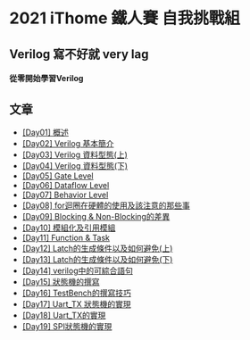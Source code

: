 # 2021 iThome 鐵人賽 自我挑戰組
## Verilog 寫不好就 very lag
#### 從零開始學習Verilog
## 文章
- [[Day01] 概述](https://github.com/HUAIJIE0314/verilog-or-very-lag/blob/main/%5BDay01%5D%20%E6%A6%82%E8%BF%B0.md)
- [[Day02] Verilog 基本簡介](https://github.com/HUAIJIE0314/verilog-or-very-lag/blob/main/%5BDay02%5D%20Verilog%20%E5%9F%BA%E6%9C%AC%E7%B0%A1%E4%BB%8B.md)
- [[Day03] Verilog 資料型態(上)](https://github.com/HUAIJIE0314/verilog-or-very-lag/blob/main/%5BDay03%5D%20Verilog%20%E8%B3%87%E6%96%99%E5%9E%8B%E6%85%8B(%E4%B8%8A).md)
- [[Day04] Verilog 資料型態(下)](https://github.com/HUAIJIE0314/verilog-or-very-lag/blob/main/%5BDay04%5D%20Verilog%20%E8%B3%87%E6%96%99%E5%9E%8B%E6%85%8B(%E4%B8%8B).md)
- [[Day05] Gate Level](https://github.com/HUAIJIE0314/verilog-or-very-lag/blob/main/%5BDay05%5D%20Gate%20Level.md)
- [[Day06] Dataflow Level](https://github.com/HUAIJIE0314/verilog-or-very-lag/blob/main/%5BDay06%5D%20Dataflow%20Level.md)
- [[Day07] Behavior Level](https://github.com/HUAIJIE0314/verilog-or-very-lag/blob/main/%5BDay07%5D%20Behavior%20Level.md)
- [[Day08] for迴圈在硬體的使用及該注意的那些事](https://github.com/HUAIJIE0314/verilog-or-very-lag/blob/main/%5BDay08%5D%20for%E8%BF%B4%E5%9C%88%E5%9C%A8%E7%A1%AC%E9%AB%94%E7%9A%84%E4%BD%BF%E7%94%A8%E5%8F%8A%E8%A9%B2%E6%B3%A8%E6%84%8F%E7%9A%84%E9%82%A3%E4%BA%9B%E4%BA%8B.md)
- [[Day09] Blocking & Non-Blocking的差異](https://github.com/HUAIJIE0314/verilog-or-very-lag/blob/main/%5BDay09%5D%20Blocking%20%26%20Non-Blocking%E7%9A%84%E5%B7%AE%E7%95%B0.md)
- [[Day10] 模組化及引用模組](https://github.com/HUAIJIE0314/verilog-or-very-lag/blob/main/%5BDay10%5D%20%E6%A8%A1%E7%B5%84%E5%8C%96%E5%8F%8A%E5%BC%95%E7%94%A8%E6%A8%A1%E7%B5%84.md)
- [[Day11] Function & Task](https://github.com/HUAIJIE0314/verilog-or-very-lag/blob/main/%5BDay11%5D%20Function%20%26%20Task.md)
- [[Day12] Latch的生成條件以及如何避免(上)](https://github.com/HUAIJIE0314/verilog-or-very-lag/blob/main/%5BDay12%5D%20Latch%E7%9A%84%E7%94%9F%E6%88%90%E6%A2%9D%E4%BB%B6%E4%BB%A5%E5%8F%8A%E5%A6%82%E4%BD%95%E9%81%BF%E5%85%8D(%E4%B8%8A).md)
- [[Day13] Latch的生成條件以及如何避免(下)](https://github.com/HUAIJIE0314/verilog-or-very-lag/blob/main/%5BDay13%5D%20Latch%E7%9A%84%E7%94%9F%E6%88%90%E6%A2%9D%E4%BB%B6%E4%BB%A5%E5%8F%8A%E5%A6%82%E4%BD%95%E9%81%BF%E5%85%8D(%E4%B8%8B).md)
- [[Day14] verilog中的可綜合語句](https://github.com/HUAIJIE0314/verilog-or-very-lag/blob/main/%5BDay14%5D%20verilog%E4%B8%AD%E7%9A%84%E5%8F%AF%E7%B6%9C%E5%90%88%E8%AA%9E%E5%8F%A5.md)
- [[Day15] 狀態機的撰寫](https://github.com/HUAIJIE0314/verilog-or-very-lag/blob/main/%5BDay15%5D%20%E7%8B%80%E6%85%8B%E6%A9%9F%E7%9A%84%E6%92%B0%E5%AF%AB.md)
- [[Day16] TestBench的撰寫技巧](https://github.com/HUAIJIE0314/verilog-or-very-lag/blob/main/%5BDay16%5D%20TestBench%E7%9A%84%E6%92%B0%E5%AF%AB%E6%8A%80%E5%B7%A7.md)
- [[Day17] Uart_TX 狀態機的實現](https://github.com/HUAIJIE0314/verilog-or-very-lag/blob/main/%5BDay17%5D%20Uart_TX%20%E7%8B%80%E6%85%8B%E6%A9%9F%E7%9A%84%E5%AF%A6%E7%8F%BE.md)
- [[Day18] Uart_TX的實現](https://github.com/HUAIJIE0314/verilog-or-very-lag/blob/main/%5BDay18%5D%20Uart_TX%E7%9A%84%E5%AF%A6%E7%8F%BE.md)
- [[Day19] SPI狀態機的實現](https://github.com/HUAIJIE0314/verilog-or-very-lag/blob/main/%5BDay19%5D%20SPI%E7%8B%80%E6%85%8B%E6%A9%9F%E7%9A%84%E5%AF%A6%E7%8F%BE.md)
